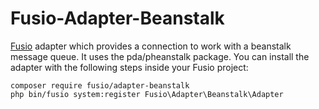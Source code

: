 Fusio-Adapter-Beanstalk
=====

[Fusio] adapter which provides a connection to work with a beanstalk message 
queue. It uses the pda/pheanstalk package. You can install the adapter with the 
following steps inside your Fusio project:

    composer require fusio/adapter-beanstalk
    php bin/fusio system:register Fusio\Adapter\Beanstalk\Adapter

[Fusio]: http://fusio-project.org/
